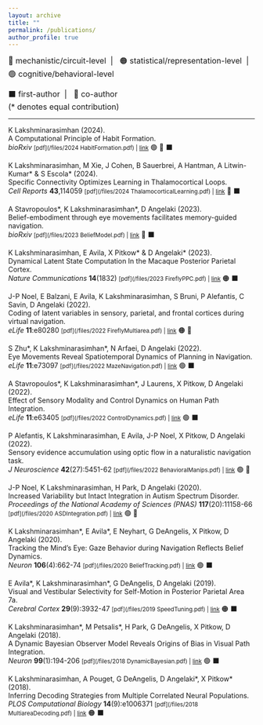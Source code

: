 ```yaml
---
layout: archive
title: ""
permalink: /publications/
author_profile: true
---
```


<font size="3">
🔵 mechanistic/circuit-level &nbsp;| &nbsp;  
🟠 statistical/representation-level &nbsp;| &nbsp;
🟢 cognitive/behavioral-level <br />

⬛ first-author &nbsp;| &nbsp;
🔲 co-author &nbsp;  
(* denotes equal contribution)
</font>

------------------------------------

K Lakshminarasimhan (2024).\
A Computational Principle of Habit Formation.\
*bioRxiv* <small>[pdf](/files/2024 HabitFormation.pdf) | [link](https://www.biorxiv.org/content/10.1101/2024.10.12.618033v1.full)</small> 🟢 🔵 ⬛

K Lakshminarasimhan, M Xie, J Cohen, B Sauerbrei, A Hantman, A Litwin-Kumar\* & S Escola\* (2024).\
Specific Connectivity Optimizes Learning in Thalamocortical Loops.\
*Cell Reports* **43**,114059 <small>[pdf](/files/2024 ThalamocorticalLearning.pdf) | [link](https://www.sciencedirect.com/science/article/pii/S2211124724003875?via%3Dihub)</small> 🔵 ⬛

A Stavropoulos\*, K Lakshminarasimhan\*, D Angelaki (2023).\
Belief-embodiment through eye movements facilitates memory-guided navigation.\
*bioRxiv* <small>[pdf](/files/2023 BeliefModel.pdf) | [link](https://www.biorxiv.org/content/10.1101/2023.08.21.554107v1.full)</small> 🔵 ⬛

K Lakshminarasimhan, E Avila, X Pitkow\* & D Angelaki\* (2023).\
Dynamical Latent State Computation In the Macaque Posterior Parietal Cortex.\
*Nature Communications* **14**(1832) <small>[pdf](/files/2023 FireflyPPC.pdf) | [link](https://www.nature.com/articles/s41467-023-37400-4)</small> 🟠 ⬛

J-P Noel, E Balzani, E Avila, K Lakshminarasimhan, S Bruni, P Alefantis, C Savin, D Angelaki (2022).\
Coding of latent variables in sensory, parietal, and frontal cortices during virtual navigation.\
*eLife* **11**:e80280 <small>[pdf](/files/2022 FireflyMultiarea.pdf) | [link](https://elifesciences.org/articles/80280)</small> 🟠 🔲

S Zhu\*, K Lakshminarasimhan\*, N Arfaei, D Angelaki (2022).\
Eye Movements Reveal Spatiotemporal Dynamics of Planning in Navigation.\
*eLife* **11**:e73097 <small>[pdf](/files/2022 MazeNavigation.pdf) | [link](https://elifesciences.org/articles/73097)</small> 🟢 ⬛

A Stavropoulos\*, K Lakshminarasimhan\*, J Laurens, X Pitkow, D Angelaki (2022).\
Effect of Sensory Modality and Control Dynamics on Human Path Integration.\
*eLife* **11**:e63405 <small>[pdf](/files/2022 ControlDynamics.pdf) | [link](https://elifesciences.org/articles/63405)</small> 🟢 ⬛

P Alefantis, K Lakshminarasimhan, E Avila, J-P Noel, X Pitkow, D Angelaki (2022).\
Sensory evidence accumulation using optic flow in a naturalistic navigation task.\
*J Neuroscience* **42**(27):5451-62 <small>[pdf](/files/2022 BehavioralManips.pdf) | [link](https://www.jneurosci.org/content/42/27/5451)</small> 🟢 🔲

J-P Noel, K Lakshminarasimhan, H Park, D Angelaki (2020).\
Increased Variability but Intact Integration in Autism Spectrum Disorder.\
*Proceedings of the National Academy of Sciences (PNAS)* **117**(20):11158-66 <small>[pdf](/files/2020 ASDIntegration.pdf) | [link](https://www.pnas.org/doi/10.1073/pnas.2000216117)</small> 🟢 🔲

K Lakshminarasimhan\*, E Avila\*, E Neyhart, G DeAngelis, X Pitkow, D Angelaki (2020).\
Tracking the Mind’s Eye: Gaze Behavior during Navigation Reflects Belief Dynamics.\
*Neuron* **106**(4):662-74 <small>[pdf](/files/2020 BeliefTracking.pdf) | [link](https://www.sciencedirect.com/science/article/pii/S089662732030146X)</small> 🟢 ⬛

E Avila\*, K Lakshminarasimhan\*, G DeAngelis, D Angelaki (2019).\
Visual and Vestibular Selectivity for Self-Motion in Posterior Parietal Area 7a.\
*Cerebral Cortex* **29**(9):3932-47 <small>[pdf](/files/2019 SpeedTuning.pdf) | [link](https://academic.oup.com/cercor/article/29/9/3932/5144874)</small> 🟠 ⬛

K Lakshminarasimhan\*, M Petsalis\*, H Park, G DeAngelis, X Pitkow, D Angelaki (2018).\
A Dynamic Bayesian Observer Model Reveals Origins of Bias in Visual Path Integration.\
*Neuron* **99**(1):194-206 <small>[pdf](/files/2018 DynamicBayesian.pdf) | [link](https://www.sciencedirect.com/science/article/pii/S0896627318304677)</small> 🟢 ⬛

K Lakshminarasimhan, A Pouget, G DeAngelis, D Angelaki\*, X Pitkow\* (2018).\
Inferring Decoding Strategies from Multiple Correlated Neural Populations.\
*PLOS Computational Biology* **14**(9):e1006371 <small>[pdf](/files/2018 MultiareaDecoding.pdf) | [link](https://journals.plos.org/ploscompbiol/article?id=10.1371/journal.pcbi.1006371)</small> 🟠 ⬛
